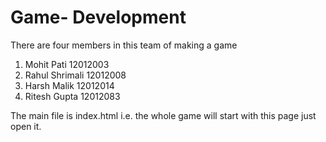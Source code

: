 # Game- Development

There are four members in this team of making a game

1. Mohit Pati 12012003
2. Rahul Shrimali 12012008
3. Harsh Malik 12012014
4. Ritesh Gupta 12012083

The main file is index.html i.e. the whole game will start with this page just open it.
